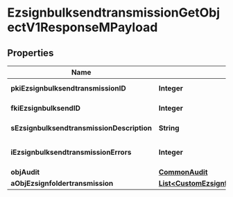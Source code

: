 

# EzsignbulksendtransmissionGetObjectV1ResponseMPayload

## Properties

Name | Type | Description | Notes
------------ | ------------- | ------------- | -------------
**pkiEzsignbulksendtransmissionID** | **Integer** | The unique ID of the Ezsignbulksendtransmission | 
**fkiEzsignbulksendID** | **Integer** | The unique ID of the Ezsignbulksend | 
**sEzsignbulksendtransmissionDescription** | **String** | The description of the Ezsignbulksendtransmission | 
**iEzsignbulksendtransmissionErrors** | **Integer** | The number of errors during the Ezsignbulksendtransmission | 
**objAudit** | [**CommonAudit**](CommonAudit.md) |  | 
**aObjEzsignfoldertransmission** | [**List&lt;CustomEzsignfoldertransmissionResponse&gt;**](CustomEzsignfoldertransmissionResponse.md) |  | 




